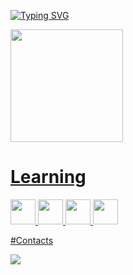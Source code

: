 [![Typing SVG](https://readme-typing-svg.demolab.com/?lines=Bem+Vindo!;Eu+sou+Matheus)](https://git.io/typing-svg)
<div>
<a href="https://github.com/matheus-dev-oliveira">
<img loading="lazy" height="180em" src="https://github-readme-stats.vercel.app/api/top-langs/?username=marisuetti&layout=compact&langs_count=7&theme=nightowl"/> 
</div>

# Learning
<img src="https://cdn.jsdelivr.net/gh/devicons/devicon@latest/icons/html5/html5-plain.svg" width="40" height="40"/> <img src="https://cdn.jsdelivr.net/gh/devicons/devicon@latest/icons/css3/css3-plain.svg" width="40" height="40"/> <img src="https://cdn.jsdelivr.net/gh/devicons/devicon@latest/icons/javascript/javascript-plain.svg" width="40" height="40"/> <img src="https://cdn.jsdelivr.net/gh/devicons/devicon@latest/icons/git/git-original.svg" width="40" height="40"/>

#Contacts
<div>
<a href="https://www.linkedin.com/in/matheusolivdev" target="_blank"><img loading="lazy" src="https://img.shields.io/badge/-LinkedIn-%230077B5?style=for-the-badge&logo=linkedin&logoColor=white" target="_blank"></a>   
</div>
